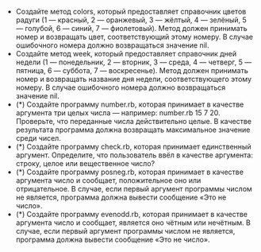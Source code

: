 * Создайте метод colors, который предоставляет справочник цветов радуги (1 — красный, 2 —
оранжевый, 3 — жёлтый, 4 — зелёный, 5 — голубой, 6 — синий, 7 — фиолетовый). Метод
должен принимать номер и возвращать цвет, соответствующий этому номеру. В случае
ошибочного номера должно возвращаться значение nil.
* Создайте метод week, который предоставляет справочник дней недели (1 — понедельник, 2 —
вторник, 3 — среда, 4 — четверг, 5 — пятница, 6 — суббота, 7 — воскресенье). Метод должен
принимать номер и возвращать название дня недели, соответствующего этому номеру. В
случае ошибочного номера должно возвращаться значение nil.
* (*) Создайте программу number.rb, которая принимает в качестве аргумента три целых числа
— например: number.rb 15 7 20. Проверьте, что переданные числа действительно целые. В
качестве результата программа должна возвращать максимальное значение среди чисел.
* (*) Создайте программу check.rb, которая принимает единственный аргумент. Определите, что
пользователь ввёл в качестве аргумента: строку, целое или вещественное число?
* (*) Создайте программу posneg.rb, которая принимает в качестве аргумента число и сообщает,
положительное оно или отрицательное. В случае, если первый аргумент программы числом
не является, программа должна вывести сообщение «Это не число».
* (*) Создайте программу evenodd.rb, которая принимает в качестве аргумента число и
сообщает, является оно чётным или нечётным. В случае, если первый аргумент программы
числом не является, программа должна вывести сообщение «Это не число».